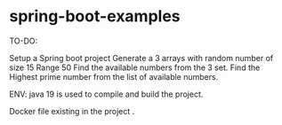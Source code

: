 # spring-boot-examples

TO-DO:

Setup a Spring boot project
Generate a 3 arrays with random number of size 15 Range 50
Find the available numbers from the 3 set.
Find the Highest prime number from the list of available numbers.

ENV: 
java 19 is used to compile and build the project.

Docker file existing in the project .